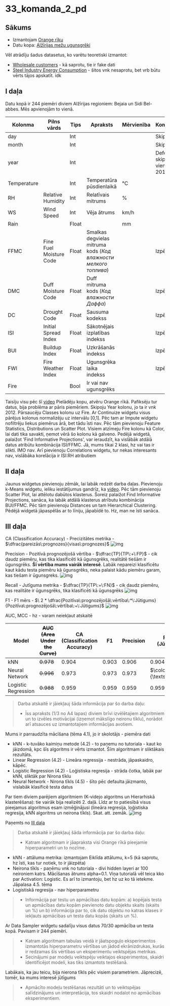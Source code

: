 # 33_komanda_2_pd

## Sākums
* Izmantojam [Orange rīku](https://orangedatamining.com/)
* Datu kopa: [Alžīrijas mežu ugunsgrēki](https://archive.ics.uci.edu/dataset/547/algerian+fores+fires+dataset)


Vēl atrādīju šadus datasetus, ko varētu teoretiski izmantot:
* [Wholesale customers](https://archive.ics.uci.edu/dataset/292/wholesale+customers) - kā saprotu, tie ir fake dati
* [Steel Industry Energy Consumption](https://archive.ics.uci.edu/dataset/851/steel+industry+energy+consumption) - šitos vnk nesaprotu, bet vrb būtu vērts tājos apskatīt. idk

## I daļa
Datu kopā ir 244 piemēri diviem Alžīrijas regioniem: Bejaia un Sidi Bel-abbes. Mēs apvienojām to vienā.

| Kolonma | Pilns vārds | Tips | Apraksts | Mērvienība | Komentārs |
| - | - | - | - | - | - |
| day |  | Int | | | Skipot? |
| month |  | Int | | | Skipot? |
| year |  | Int | | | Defo skipot, vienmēr 2012 |
| Temperature |  | Int | Temperatūra pūsdienlaikā | °C
| RH | Relative Humidity | Int | Relatīvais mitrums | %
| WS | Wind Speed | Int | Vēja ātrums | km/h
| Rain | | Float | | mm
| FFMC | Fine Fuel Moisture Code | Float | Smalkas degvielas mitruma kods (*Код влажности мелкого топлива*) | | Izpētīt
| DMC | Duff Moisture Code | Float | Duff mitruma kods (*Код влажности Даффа*)  | | Izpētīt
| DC | Drought Code | Float | Sausuma kodekss | | Izpētīt
| ISI | Initial Spread Index | Float | Sākotnējais izplatības indekss | | Izpētīt
| BUI | Buildup Index | Float | Uzkrāšanās indekss | | Izpētīt
| FWI | Fire Weather Index | Float | Ugunsgrēka laika indekss | | Izpētīt
| Fire | | Bool | Ir vai nav ugunsgrēks


Taisīju visu pēc šī [video](https://www.youtube.com/watch?v=bmwH3EcTBEM)
Pielādēju kopu, atvēru Orange rīkā. Pafiksēju tur datus, bija problēma ar pāris piemēriem. Skipoju Year kolonu, jo ta ir vnk 2012. Pārsaucēju Classes kolonu uz Fire. Ar Continuize widgetu visus pārējus kolonus normalizēju uz intervālu [0,1]. Pēc tam ar Impute widgetu nofiltrēju liekus piemērus ārā, bet tādu īsti nav. Pēc tām pievienoju Feature Statistics, Distributions un Scatter Plot. Visiem atzīmeju Fire kolonu kā Color, lai dati tika savakti, ņemot vērā šo kolonu kā galveno. Pedējā widgetā, palaižot 'Find Informative Projections', var ieraudzīt, ka vislābāk atdālā datus atribūtu kombinācija ISI/FFMC. Jā, mums tikai 2 klasi, hz vai tas ir slikti. IMO nav. Arī pievienoju Correlations widgetu, tur nekas interesants nav, vislābāka korelācija ir ISI:RH atributiem

## II daļa
Jaunus widgetus pievienoju zēmāk, lai labāk redzēt darba daļas. Pievienoju k-Means widgetu, ieliku iestātījumus gandrīz, ka [video](https://www.youtube.com/watch?v=ojxvlQSYLr0). Pēc tām pievienoju Scatter Plot, lai attēlotu dabūtos klasterus. Šoreiz palaižot Find Informative Projections, sanāca, ka labāk atdālā klasterus atrībutu kombinācija BUI/FFMC. Pēc tām pievienoju Distances un tam Hierarchical Clustering. Pēdējā widgetā jāpaspēlās ar to līniju, jāpabīdē to. Hz, man ne īsti sanāca.

## III daļa
CA (Classification Accuracy) - Precizitātes metrika - $\dfrac{pareizās\:prognozes}{visas\:prognozes}$
![img](./img/CA.png)

Precision - Pozitīvā prognozējošā vērtība - $\dfrac{TP}{TP\:+\:FP}$ - cik daudz piemēru, kas tika klasificēti kā ūgunsgrēks, realitātē tiešām ir ūgunsgrēks. **Šī vērtība mums vairāk interesē**. Labāk nepareizi klasificētu kaut kādu testa piemēru kā ūgunsgrēks, neka palaist kādu piemēru garam, kas tiešam ir ūgunsgreks.
![img](./img/precision.png)

Recall - Jutīguma metrika - $\dfrac{TP}{TP\:+\:FN}$ - cik daudz piemēru, kas realitāte ir ūgunsgrēks, tika klasificēti kā ūgunsgrēks
![img](./img/recall.png)

F1 - F1 mērs - $\ 2 * \dfrac{Pozitīva\:prognozējošā\:vērtība\:*\:Jūtigums}{Pozitīva\:prognozējošā\:vērtība\:+\:Jūtigums}$
![img](./img/f1.png)

AUC, MCC - hz - varam neiekļaut atskaitē


Model | ~~AUC (Area Under the Curve)~~ | CA (Classification Accuracy) | F1 | Precision | Recall (Jūtīgums) | ~~MCC (Matthews Correlation Coefficient )~~
| - | - | - | - | - | - | - |
kNN | ~~0.978~~ | 0.904 | 0.903 | 0.906 | 0.904 | ~~0.804~~
Neural Network | ~~0.996~~ | 0.973 | 0.973 | 0.973 | $\color{green}{\textsf{0.973}}$ | ~~0.944~~
Logistic Regression | ~~0.988~~ | 0.959 | 0.959 | 0.959 | 0.959 | ~~0.916~~


> Darba atskaitē ir jāiekļauj šāda informācija par šo darba daļu:
> * Īss apraksts (1/3 no A4 lapas) diviem brīvi izvēlētajiem algoritmiem un to izvēles motivācijai (izņemot mākslīgo neironu tīklu), norādot arī atsauces uz izmantotajiem informācijas avotiem.

Mums ir parraudzīta mācīšana (tēma 4.1), jo ir skolotājs - piemēra dati 
* kNN - k-tuvāko kaimiņu metode (4.2)  - to paņemu no tutoriala - kaut ko jāizdomā, kpc šīs algoritms ir vērts izmantot. Šīm algoritmam ir sliktākais rezultāts.
* Linear Regression (4.2) - Lineāra regressija - nestrāda, jāpaskaidro, kāpēc. 
* Logistic Regression (4.2) - Loģistiska regresija - strāda čotka, labāk par kNN, sliktāk par Nirona tīklu
* Neural Network - Nirona tīkls (4.5) - šīto pēc defaulta jāizmanto, vislabāk klasificē testa datus

Par tiem diviem parējiem algoritmiem (K-videjo algoritms un Hierarhiskā klasterēšana): tie vairāk bija realizēti 2. daļā. Līdz ar to patiesībā visus pieejamus algoritmus esam izmēģinājusi (lineāra regresija, loģistiska regresija, kNN algoritms un neirona tīkls). Skat. att. zemāk.
![img](./img/kopsavilkums.png)


Paņemts no [III daļa](https://estudijas.rtu.lv/mod/hvp/view.php?id=5236887#h5pbookid=52820&chapter=h5p-interactive-book-chapter-3556d0c8-acd0-457c-ae33-196f2f6f1f76&section=0)

> Darba atskaitē ir jāiekļauj šāda informācija par šo darba daļu:
> * Katram algoritmam ir jāapraksta visi Orange rīkā pieejamie hiperparametri un to nozīme.

* kNN - attāluma metrika: izmantojam Eiklīda attālumu, k=5 (kā saprotu, hz īsti, kas tur notiek, to ir jāizpēta)
* Neirona tīkls - paņēmu vnk no tutoriala - divi hidden layeri ar 100 neironiem katrs. Mācīšanas ātrums alpha=0.1. Viņa tutorialā vēl teica kko par Activation: Logistic. Es arī to izmantoju, bet hz uz ko tā ietekme. Jāpalasa 4.5. tēma
* Logistiskā regresija - nav hiperparametru

> * Informācija par testu un apmācības datu kopām: a)   kopējais testa un apmācības datu kopām pievienoto datu objektu skaits (skaits un %) un b) informācija par to, cik datu objektu no katras klases ir iekļauts apmācības un testa datu kopās (skaits un %).

Ar Data Sampler widgetu sadalīju visus datus 70/30 apmācība un testa kopā. Pavisam ir 244 piemēri.

> * Katram algoritmam tabulas veidā ir jāatspoguļo eksperimentos izmantotās hiperparametru vērtības un jādod ekrānizdrukas, kurās ir redzamas šīs vērtības un eksperimentu veiktspējas metrikas.
> * Secinājumi par modeļu veiktspēju veiktajos eksperimentos, skaidri identificējot modeli, kas tiks izmantots testēšanā.

Labākais, ka jau teicu, bija nierona tīkls pēc visiem parametriem. Jāprecizē, tomēr, ka mums interesē jūtīgums

> * Apmācīto modeļu testēšanas rezultāti un to veiktspējas salīdzinājums un interpretācija, tos skaidri nodalot no apmācības eksperimentiem. 
